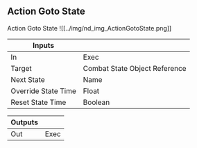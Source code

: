 ## Action Goto State
Action Goto State
![[../img/nd_img_ActionGotoState.png]]

|Inputs||
|--|--|
| In | Exec |
| Target | Combat State Object Reference |
| Next State | Name |
| Override State Time | Float |
| Reset State Time | Boolean |

|Outputs||
|--|--|
| Out | Exec |
